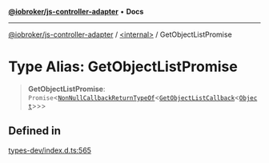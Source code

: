 [**@iobroker/js-controller-adapter**](../../README.md) • **Docs**

***

[@iobroker/js-controller-adapter](../../globals.md) / [\<internal\>](../README.md) / GetObjectListPromise

# Type Alias: GetObjectListPromise

> **GetObjectListPromise**: `Promise`\<[`NonNullCallbackReturnTypeOf`](NonNullCallbackReturnTypeOf.md)\<[`GetObjectListCallback`](GetObjectListCallback.md)\<[`Object`](Object.md)\>\>\>

## Defined in

[types-dev/index.d.ts:565](https://github.com/ioBroker/ioBroker.js-controller/blob/77e3ad19ba544ef59ab9929a52ba17e35b9cc80a/packages/types-dev/index.d.ts#L565)
